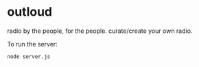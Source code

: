 # outloud
radio by the people, for the people. curate/create your own radio.

To run the server:

    node server.js
